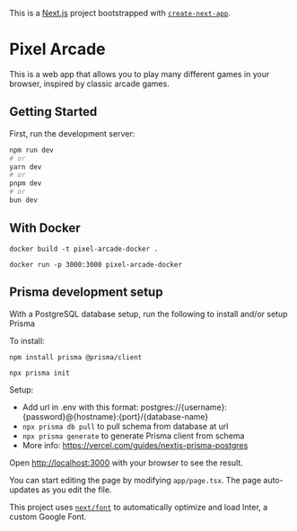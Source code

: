 This is a [Next.js](https://nextjs.org/) project bootstrapped with [`create-next-app`](https://github.com/vercel/next.js/tree/canary/packages/create-next-app).

# Pixel Arcade

This is a web app that allows you to play many different games in your browser, inspired by classic arcade games.

## Getting Started

First, run the development server:

```bash
npm run dev
# or
yarn dev
# or
pnpm dev
# or
bun dev
```

## With Docker

```
docker build -t pixel-arcade-docker .

docker run -p 3000:3000 pixel-arcade-docker 
```

## Prisma development setup
With a PostgreSQL database setup, run the following to install and/or setup Prisma

To install:
```
npm install prisma @prisma/client

npx prisma init
```
Setup: 

- Add url in .env with this format: postgres://{username}:{password}@{hostname}:{port}/{database-name}
- ```npx prisma db pull``` to pull schema from database at url
- ```npx prisma generate``` to generate Prisma client from schema
- More info: https://vercel.com/guides/nextjs-prisma-postgres


Open [http://localhost:3000](http://localhost:3000) with your browser to see the result.

You can start editing the page by modifying `app/page.tsx`. The page auto-updates as you edit the file.

This project uses [`next/font`](https://nextjs.org/docs/basic-features/font-optimization) to automatically optimize and load Inter, a custom Google Font.
